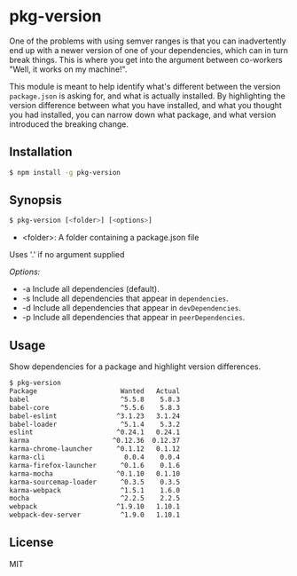 # pkg-version

One of the problems with using semver ranges is that you can inadvertently end up with a newer version of one of your dependencies, which can in turn break things. This is where you get into the argument between co-workers "Well, it works on my machine!".

This module is meant to help identify what's different between the version `package.json` is asking for, and what is actually installed. By highlighting the version difference between what you have installed, and what you thought you had installed, you can narrow down what package, and what version introduced the breaking change.

## Installation

```bash
$ npm install -g pkg-version
```

## Synopsis

```bash
$ pkg-version [<folder>] [<options>]
```

- \<folder>: A folder containing a package.json file

Uses '.' if no argument supplied

*Options:*

- -a Include all dependencies (default).
- -s Include all dependencies that appear in `dependencies`.
- -d Include all dependencies that appear in `devDependencies`.
- -p Include all dependencies that appear in `peerDependencies`.

## Usage

Show dependencies for a package and highlight version differences.

```bash
$ pkg-version
Package                     Wanted   Actual
babel                       ^5.5.8    5.8.3
babel-core                  ^5.5.6    5.8.3
babel-eslint               ^3.1.23   3.1.24
babel-loader                ^5.1.4    5.3.2
eslint                     ^0.24.1   0.24.1
karma                     ^0.12.36  0.12.37
karma-chrome-launcher      ^0.1.12   0.1.12
karma-cli                    0.0.4    0.0.4
karma-firefox-launcher      ^0.1.6    0.1.6
karma-mocha                ^0.1.10   0.1.10
karma-sourcemap-loader      ^0.3.5    0.3.5
karma-webpack               ^1.5.1    1.6.0
mocha                       ^2.2.5    2.2.5
webpack                    ^1.9.10   1.10.1
webpack-dev-server          ^1.9.0   1.10.1
```

## License

MIT
